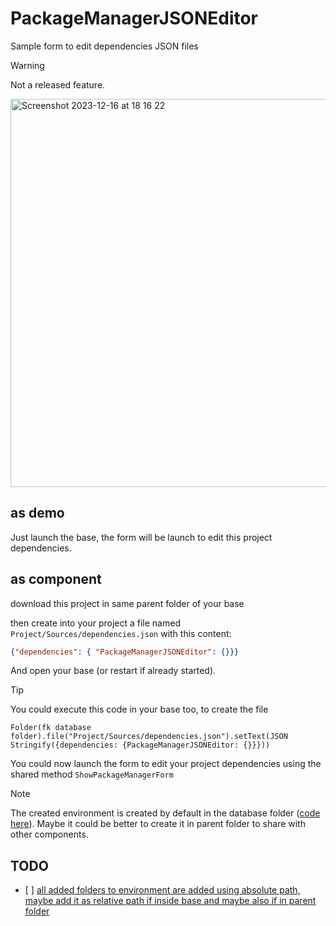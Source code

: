 # PackageManagerJSONEditor

Sample form to edit dependencies JSON files

> [!WARNING]  
> Not a released feature.

<img width="621" alt="Screenshot 2023-12-16 at 18 16 22" src="https://github.com/e-marchand/MyPMHDI/assets/129385512/63b38d2c-0ca0-4dc1-8143-1cc77345b5ec">

## as demo

Just launch the base, the form will be launch to edit this project dependencies.

## as component

download this project in same parent folder of your base

then create into your project a file named `Project/Sources/dependencies.json` with this content:

```json
{"dependencies": { "PackageManagerJSONEditor": {}}}
```

And open your base (or restart if already started).

> [!TIP]  
> You could execute this code in your base too, to create the file
```4d
Folder(fk database folder).file("Project/Sources/dependencies.json").setText(JSON Stringify({dependencies: {PackageManagerJSONEditor: {}}}))
```

You could now launch the form to edit your project dependencies using the shared method `ShowPackageManagerForm`

> [!NOTE]  
> The created environment is created by default in the database folder ([code here](https://github.com/e-marchand/PackageManagerJSONEditor/blob/main/Project/Sources/Methods/GetEnvFile.4dm#L17)). Maybe it could be better to create it in parent folder to share with other components.

## TODO

- [ ] [all added folders to environment are added using absolute path, maybe add it as relative path if inside base and maybe also if in parent folder](https://github.com/e-marchand/PackageManagerJSONEditor/blob/main/Project/Sources/Methods/AddDependencyPathToEnv.4dm#L22)
